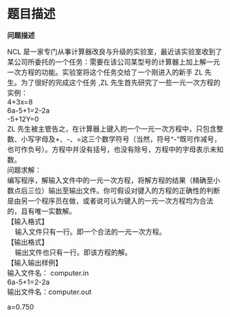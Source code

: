 # 题目描述


<div align="left">
<p>
<b><span style="font-size:12pt;">问题描述</span></b> 
</p>
</div>
<div align="left">
<span style="font-size:16px;">NCL 是一家专门从事计算器改良与升级的实验室，最近该实验室收到了某公司所委托的一个任务：需要在该公司某型号的计算器上加上解一元一次方程的功能。实验室将这个任务交给了一个刚进入的新手 ZL 先生。为了很好的完成这个任务 ,ZL 先生首先研究了一些一元一次方程的实例： </span> 
</div>
<div align="left">
<span style="font-size:16px;">4+3x=8 </span> 
</div>
<div align="left">
<span style="font-size:16px;">6a-5+1=2-2a </span> 
</div>
<div align="left">
<span style="font-size:16px;">-5+12Y=0 </span> 
</div>
<div align="left">
<span style="font-size:16px;">ZL 先生被主管告之，在计算器上键入的一个一元一次方程中，只包含整数、小写字母及+、-、=这三个数学符号（当然，符号“-”既可作减号，也可作负号）。方程中并没有括号，也没有除号，方程中的字母表示未知数。 </span> 
</div>
<div align="left">
<span style="font-size:16px;">问题求解： </span> 
</div>
<div align="left">
<span style="font-size:16px;">编写程序，解输入文件中的一元一次方程，将解方程的结果（精确至小数点后三位）输出至输出文件。你可假设对键入的方程的正确性的判断是由另一个程序员在做，或者说可认为键入的一元一次方程均为合法的，且有唯一实数解。 </span> 
</div>
<div align="left">
<span style="font-size:16px;">【输入格式】</span> 
</div>
<div align="left">
<span style="font-size:16px;">    输入文件只有一行。即一个合法的一元一次方程。</span> 
</div>
<div align="left">
<span style="font-size:16px;">【输出格式】</span> 
</div>
<div align="left">
<span style="font-size:16px;">    输出文件也只有一行。即该方程的解。</span> 
</div>
<div align="left">
<span style="font-size:16px;">【输入输出样例】</span> 
</div>
<div align="left">
<span style="font-size:16px;">输入文件名： computer.in </span> 
</div>
<div align="left">
<span style="font-size:16px;">6a-5+1=2-2a </span> 
</div>
<div align="left">
<span style="font-size:16px;">输出文件名：computer.out</span> 
</div>
<p>
<span style="font-size:16px;">a=0.750 </span> 
</p>
